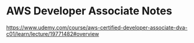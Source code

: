 # AWS Developer Associate Notes

https://www.udemy.com/course/aws-certified-developer-associate-dva-c01/learn/lecture/19771482#overview

